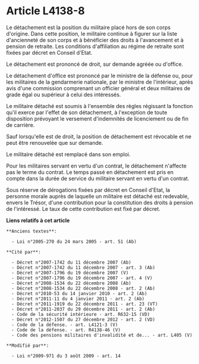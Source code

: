# Article L4138-8

Le détachement est la position du militaire placé hors de son corps d'origine. Dans cette position, le militaire continue à
figurer sur la liste d'ancienneté de son corps et à bénéficier des droits à l'avancement et à pension de retraite. Les
conditions d'affiliation au régime de retraite sont fixées par décret en Conseil d'Etat.

Le détachement est prononcé de droit, sur demande agréée ou d'office.

Le détachement d'office est prononcé par le ministre de la défense ou, pour les militaires de la gendarmerie nationale, par
le ministre de l'intérieur, après avis d'une commission comprenant un officier général et deux militaires de grade égal ou
supérieur à celui des intéressés.

Le militaire détaché est soumis à l'ensemble des règles régissant la fonction qu'il exerce par l'effet de son détachement, à
l'exception de toute disposition prévoyant le versement d'indemnités de licenciement ou de fin de carrière.

Sauf lorsqu'elle est de droit, la position de détachement est révocable et ne peut être renouvelée que sur demande.

Le militaire détaché est remplacé dans son emploi.

Pour les militaires servant en vertu d'un contrat, le détachement n'affecte pas le terme du contrat. Le temps passé en
détachement est pris en compte dans la durée de service du militaire servant en vertu d'un contrat.

Sous réserve de dérogations fixées par décret en Conseil d'Etat, la personne morale auprès de laquelle un militaire est
détaché est redevable, envers le Trésor, d'une contribution pour la constitution des droits à pension de l'intéressé. Le taux
de cette contribution est fixé par décret.

**Liens relatifs à cet article**

	**Anciens textes**:

	  - Loi n°2005-270 du 24 mars 2005 - art. 51 (Ab)

	**Cité par**:

	  - Décret n°2007-1742 du 11 décembre 2007 (Ab)
	  - Décret n°2007-1742 du 11 décembre 2007 - art. 3 (Ab)
	  - Décret n°2007-1796 du 19 décembre 2007 (V)
	  - Décret n°2007-1796 du 19 décembre 2007 - art. 4 (V)
	  - Décret n°2008-1534 du 22 décembre 2008 (Ab)
	  - Décret n°2008-1534 du 22 décembre 2008 - art. 2 (Ab)
	  - Décret n°2010-53 du 14 janvier 2010 - art. 2 (Ab)
	  - Décret n°2011-11 du 4 janvier 2011 - art. 2 (Ab)
	  - Décret n°2011-1919 du 22 décembre 2011 - art. 23 (VT)
	  - Décret n°2011-2037 du 29 décembre 2011 - art. 2 (Ab)
	  - Code de la sécurité intérieure - art. R632-15 (VD)
	  - Décret n°2012-1507 du 27 décembre 2012 - art. 2 (VD)
	  - Code de la défense. - art. L4121-3 (V)
	  - Code de la défense. - art. R4138-46 (V)
	  - Code des pensions militaires d'invalidité et de... - art. L405 (V)

	**Modifié par**:

	  - Loi n°2009-971 du 3 août 2009 - art. 14
